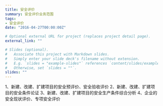 ```yaml
---
title: 安全评价
summary: 安全评价业务范围
tags:
- 安全评价
date: "2016-04-27T00:00:00Z"

# Optional external URL for project (replaces project detail page).
external_link: ""

# Slides (optional).
#   Associate this project with Markdown slides.
#   Simply enter your slide deck's filename without extension.
#   E.g. `slides = "example-slides"` references `content/slides/example-slides.md`.
#   Otherwise, set `slides = ""`.
slides: ""
---
```


1、新建、改建、扩建项目的安全预评价、安全验收评价
2、新建、改建、扩建项目的安全条件论证
3、新建、改建、扩建项目的安全生产条件综合分析
4、企业的安全现状评价、专项安全评价
